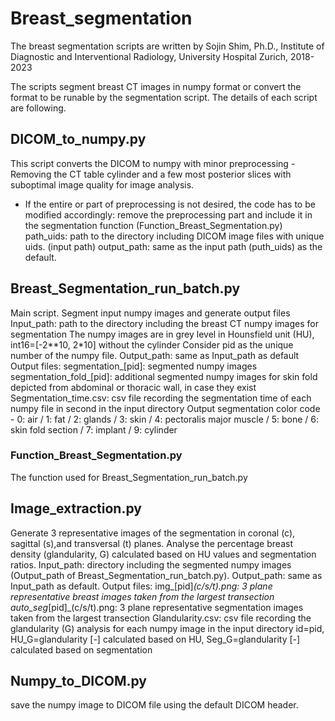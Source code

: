 # Breast_segmentation
The breast segmentation scripts are written by Sojin Shim, Ph.D., Institute of Diagnostic and Interventional Radiology, University Hospital Zurich, 2018-2023

The scripts segment breast CT images in numpy format or convert the format to be runable by the segmentation script. The details of each script are following.

## DICOM_to_numpy.py
This script converts the DICOM to numpy with minor preprocessing - Removing the CT table cylinder and a few most posterior slices with suboptimal image quality for image analysis.
* If the entire or part of preprocessing is not desired, the code has to be modified accordingly: remove the preprocessing part and include it in the segmentation function (Function_Breast_Segmentation.py)
path_uids: path to the directory including DICOM image files with unique uids. (input path)
output_path: same as the input path (puth_uids) as the default. 

## Breast_Segmentation_run_batch.py
Main script. Segment input numpy images and generate output files
Input_path: path to the directory including the breast CT numpy images for segmentation
	The numpy images are in grey level in Hounsfield unit (HU), int16=[-2**10, 2*10] without the cylinder
	Consider pid as the unique number of the numpy file. 
Output_path: same as Input_path as default
Output files:
	segmentation_[pid]: segmented numpy images
	segmentation_fold_[pid]: additional segmented numpy images for skin fold depicted from abdominal or thoracic wall, in case they exist
	Segmentation_time.csv: csv file recording the segmentation time of each numpy file in second in the input directory
	Output segmentation color code - 0: air / 1: fat / 2: glands / 3: skin / 4: pectoralis major muscle / 5: bone / 6: skin fold section / 7: implant / 9: cylinder

### Function_Breast_Segmentation.py
The function used for Breast_Segmentation_run_batch.py

## Image_extraction.py
Generate 3 representative images of the segmentation in coronal (c), sagittal (s),and transversal (t) planes.
Analyse the percentage breast density (glandularity, G) calculated based on HU values and segmentation ratios.
Input_path: directory including the segmented numpy images (Output_path of Breast_Segmentation_run_batch.py).
Output_path: same as Input_path as default.
Output files:
	img_[pid]_(c/s/t).png: 3 plane representative breast images taken from the largest transection
	auto_seg_[pid]_(c/s/t).png: 3 plane representative segmentation images taken from the largest transection
	Glandularity.csv: csv file recording the glandularity (G) analysis for each numpy image in the input directory
		id=pid, HU_G=glandularity [-] calculated based on HU, Seg_G=glandularity [-] calculated based on segmentation

## Numpy_to_DICOM.py
save the numpy image to DICOM file using the default DICOM header.
